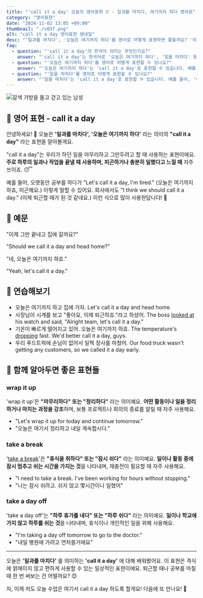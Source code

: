 ```yaml
---
title: "'call it a day' 오늘의 영어표현 ⏰ - 일과를 마치다, 여기까지 하다 영어로"
category: "영어표현"
date: "2024-11-02 13:05 +09:00"
thumbnail: "./v037.png"
alt: "call it a day 영어표현 썸네일"
desc: "'일과를 마치다', '오늘은 여기까지 하다'를 영어로 어떻게 표현하면 좋을까요? '이제 그만 끝내고 집에 갈까요?', '네, 오늘은 여기까지 하죠.' 등을 영어로 표현하는 법을 배워봅시다. 다양한 예문을 통해서 연습하고 본인의 표현으로 만들어 보세요."
faq:
  - question: "'call it a day'의 한국어 의미는 무엇인가요?"
    answer: "'call it a day'는 한국어로 '오늘은 여기까지 하다', '일을 마치다' 등의 의미로 해석될 수 있습니다."
  - question: "'오늘은 여기까지 하다'를 영어로 어떻게 표현할 수 있나요?"
    answer: "'오늘은 여기까지 하다'는 'call it a day'로 표현할 수 있습니다. 예를 들어, '오늘은 여기까지 하고 집에 가자'는 'Let's call it a day and go home'으로 말할 수 있습니다."
  - question: "'일을 마치다'를 영어로 어떻게 표현할 수 있나요?"
    answer: "'일을 마치다'는 'call it a day'로 표현할 수 있습니다. 예를 들어, '이 프로젝트를 다 끝냈으니 이제 일을 마치자'는 'We finished this project, so let's call it a day'로 말할 수 있습니다."
---
```


![갈색 가방을 들고 걷고 있는 남성](./v037-1.jpg)

## 🌟 영어 표현 - call it a day

안녕하세요! 👋 오늘은 **'일과를 마치다', '오늘은 여기까지 하다'** 라는 의미의 **"call it a day"** 라는 표현을 알아볼게요.

"call it a day"는 우리가 하던 일을 마무리하고 그만두려고 할 때 사용하는 표현이에요. **주로 하루의 일과나 작업을 끝낼 때 사용하며, 피곤하거나 충분히 일했다고 느낄 때** 자주 쓰이죠. 😴

예를 들어, 오랫동안 공부를 하다가 "Let's call it a day, I'm tired." (오늘은 여기까지 하죠, 피곤해요.) 이렇게 말할 수 있어요. 회사에서도 "I think we should call it a day." (이제 퇴근할 때가 된 것 같네요.) 이런 식으로 많이 사용한답니다! 🏢

## 📖 예문

"이제 그만 끝내고 집에 갈까요?"

"Should we call it a day and head home?"

"네, 오늘은 여기까지 하죠."

"Yeah, let's call it a day."

## 💬 연습해보기

<ul data-interactive-list>
  <li data-interactive-item>
    <span data-toggler>오늘은 여기까지 하고 집에 가자.</span>
    <span data-answer>Let's call it a day and head home.</span>
  </li>
  <li data-interactive-item>
    <span data-toggler>사장님이 시계를 보고 "좋아요, 이제 퇴근하죠."라고 하셨어.</span>
    <span data-answer>The boss <a href="/blog/in-english/319.look-at/">looked at</a> his watch and said, "Alright team, let's call it a day."</span>
  </li>
  <li data-interactive-item>
    <span data-toggler>기온이 빠르게 떨어지고 있어. 오늘은 여기까지 하죠.</span>
    <span data-answer>The temperature's <a href="/blog/in-english/361.drop/">dropping</a> fast. We'd better call it a day, guys.</span>
  </li>
  <li data-interactive-item>
    <span data-toggler>우리 푸드트럭에 손님이 없어서 일찍 장사를 마쳤어.</span>
    <span data-answer>Our food truck wasn't getting any customers, so we called it a day early.</span>
  </li>
</ul>

## 🤝 함께 알아두면 좋은 표현들

### wrap it up

'wrap it up'은 **"마무리하다" 또는 "정리하다"** 라는 의미예요. **어떤 활동이나 일을 정리하거나 마치는 과정을 강조**하며, 보통 프로젝트나 회의의 종료를 알릴 때 자주 사용해요.

- "Let's wrap it up for today and continue tomorrow."
- "오늘은 여기서 정리하고 내일 계속합시다."

### take a break

'[take a break](/blog/in-english/202.take-a-break/)'은 **"휴식을 취하다" 또는 "잠시 쉬다"** 라는 의미예요. **일이나 활동 중에 잠시 멈추고 쉬는 시간을 가지는 것**을 나타내며, 재충전이 필요할 때 자주 사용해요.

- "I need to take a break. I've been working for hours without stopping."
- "나는 잠시 쉬려고. 쉬지 않고 몇시간이나 일했어"

### take a day off

'take a day off'는 **"하루 휴가를 내다" 또는 "하루 쉬다"** 라는 의미예요. **일이나 학교에 가지 않고 하루를 쉬는 것**을 나타내며, 휴식이나 개인적인 일을 위해 사용해요.

- "I'm taking a day off tomorrow to go to the doctor."
- "내일 병원에 가려고 연차쓸거에요"

---

오늘은 **'일과를 마치다'** 를 의미하는 **'call it a day'** 에 대해 배워봤어요. 이 표현은 격식에 얽매이지 않고 편하게 사용할 수 있는 일상적인 표현이에요. 퇴근할 때나 공부를 마칠 때 한 번 써보는 건 어떨까요? 😊

자, 이제 저도 오늘 수업은 여기서 call it a day 하도록 할게요! 다음에 또 만나요! 👋
